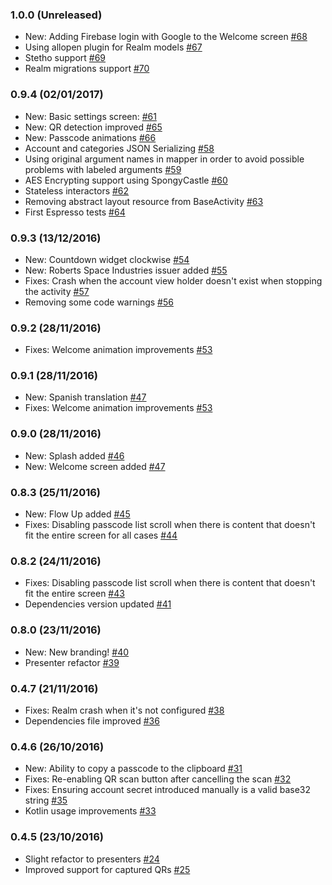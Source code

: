 ### 1.0.0 (Unreleased)

* New: Adding Firebase login with Google to the Welcome screen [#68](https://github.com/arturogutierrez/Openticator/pull/68)
* Using allopen plugin for Realm models [#67](https://github.com/arturogutierrez/Openticator/pull/67)
* Stetho support [#69](https://github.com/arturogutierrez/Openticator/pull/69)
* Realm migrations support [#70](https://github.com/arturogutierrez/Openticator/pull/70)

### 0.9.4 (02/01/2017)

* New: Basic settings screen: [#61](https://github.com/arturogutierrez/Openticator/pull/61)
* New: QR detection improved [#65](https://github.com/arturogutierrez/Openticator/pull/65)
* New: Passcode animations [#66](https://github.com/arturogutierrez/Openticator/pull/66)
* Account and categories JSON Serializing [#58](https://github.com/arturogutierrez/Openticator/pull/58)
* Using original argument names in mapper in order to avoid possible problems with labeled arguments [#59](https://github.com/arturogutierrez/Openticator/pull/59)
* AES Encrypting support using SpongyCastle [#60](https://github.com/arturogutierrez/Openticator/pull/60)
* Stateless interactors [#62](https://github.com/arturogutierrez/Openticator/pull/62)
* Removing abstract layout resource from BaseActivity [#63](https://github.com/arturogutierrez/Openticator/pull/63)
* First Espresso tests [#64](https://github.com/arturogutierrez/Openticator/pull/64)

### 0.9.3 (13/12/2016)

* New: Countdown widget clockwise [#54](https://github.com/arturogutierrez/Openticator/pull/54)
* New: Roberts Space Industries issuer added [#55](https://github.com/arturogutierrez/Openticator/pull/55)
* Fixes: Crash when the account view holder doesn't exist when stopping the activity [#57](https://github.com/arturogutierrez/Openticator/pull/57)
* Removing some code warnings [#56](https://github.com/arturogutierrez/Openticator/pull/56)

### 0.9.2 (28/11/2016)

* Fixes: Welcome animation improvements [#53](https://github.com/arturogutierrez/Openticator/pull/53)

### 0.9.1 (28/11/2016)

* New: Spanish translation [#47](https://github.com/arturogutierrez/Openticator/pull/49)
* Fixes: Welcome animation improvements [#53](https://github.com/arturogutierrez/Openticator/pull/53)

### 0.9.0 (28/11/2016)

* New: Splash added [#46](https://github.com/arturogutierrez/Openticator/pull/46)
* New: Welcome screen added [#47](https://github.com/arturogutierrez/Openticator/pull/47)

### 0.8.3 (25/11/2016)

* New: Flow Up added [#45](https://github.com/arturogutierrez/Openticator/pull/45)
* Fixes: Disabling passcode list scroll when there is content that doesn't fit the entire screen for all cases [#44](https://github.com/arturogutierrez/Openticator/pull/44)

### 0.8.2 (24/11/2016)

* Fixes: Disabling passcode list scroll when there is content that doesn't fit the entire screen  [#43](https://github.com/arturogutierrez/Openticator/pull/43)
* Dependencies version updated [#41](https://github.com/arturogutierrez/Openticator/pull/42)

### 0.8.0 (23/11/2016)

* New: New branding! [#40](https://github.com/arturogutierrez/Openticator/pull/40)
* Presenter refactor [#39](https://github.com/arturogutierrez/Openticator/pull/39)

### 0.4.7 (21/11/2016)

* Fixes: Realm crash when it's not configured [#38](https://github.com/arturogutierrez/Openticator/pull/38)
* Dependencies file improved [#36](https://github.com/arturogutierrez/Openticator/pull/36)

### 0.4.6 (26/10/2016)

* New: Ability to copy a passcode to the clipboard [#31](https://github.com/arturogutierrez/Openticator/pull/31)
* Fixes: Re-enabling QR scan button after cancelling the scan [#32](https://github.com/arturogutierrez/Openticator/pull/32)
* Fixes: Ensuring account secret introduced manually is a valid base32 string [#35](https://github.com/arturogutierrez/Openticator/pull/35)
* Kotlin usage improvements [#33](https://github.com/arturogutierrez/Openticator/pull/33)

### 0.4.5 (23/10/2016)

* Slight refactor to presenters [#24](https://github.com/arturogutierrez/Openticator/pull/24)
* Improved support for captured QRs [#25](https://github.com/arturogutierrez/Openticator/pull/25)
